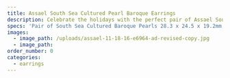 ```yaml
---
title: Assael South Sea Cultured Pearl Baroque Earrings
description: Celebrate the holidays with the perfect pair of Assael South Sea Baroque earrings.
specs: 'Pair of South Sea Cultured Baroque Pearls 28.3 x 24.5 x 19.2mm, with 5.43 ctw of Pave Diamonds, set in 18K White Gold.'
images:
  - image_path: /uploads/assael-11-18-16-e6964-ad-revised-copy.jpg
  - image_path:
order_number: 0
categories:
  - earrings
---
```

